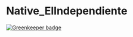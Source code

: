 # Native_ElIndependiente

[![Greenkeeper badge](https://badges.greenkeeper.io/juliandavidmr/Native_ElIndependiente.svg)](https://greenkeeper.io/)
